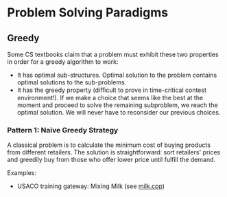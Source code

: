 # Problem Solving Paradigms
## Greedy
Some CS textbooks claim that a problem must exhibit these two properties in order for a greedy algorithm to work:
- It has optimal sub-structures. Optimal solution to the problem contains optimal solutions to the sub-problems.
- It has the greedy property (diﬃcult to prove in time-critical contest environment!). If we make a choice that seems like the best at the moment and proceed to solve the remaining subproblem, we reach the optimal solution. We will never have to reconsider our previous choices.

### Pattern 1: Naive Greedy Strategy
A classical problem is to calculate the minimum cost of buying products from different retailers. The solution is straightforward: sort retailers' prices and greedily buy from those who offer lower price until fulfill the demand.

Examples:
- USACO training gateway: Mixing Milk (see [milk.cpp](../ACM/usaco/training/milk.cpp))
